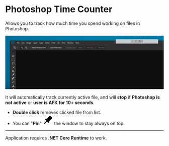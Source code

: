 
# Photoshop Time Counter
Allows you to track how much time you spend working on files in Photoshop.

![](showcase.gif)

It will automatically track currently active file, and will **stop** if **Photoshop is not active** or **user is AFK for 10+ seconds**.

* **Double click** removes clicked file from list.
* You can "**Pin**" ![Pin](PhotoshopTimeCounter/Images/pin_32.png) the window to stay always on top.


---


Application requires **.NET Core Runtime** to work. 
